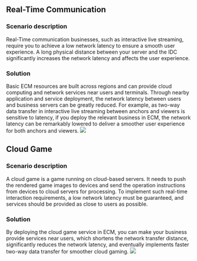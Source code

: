 ## Real-Time Communication

### Scenario description
Real-Time communication businesses, such as interactive live streaming, require you to achieve a low network latency to ensure a smooth user experience. A long physical distance between your server and the IDC significantly increases the network latency and affects the user experience.

### Solution
Basic ECM resources are built across regions and can provide cloud computing and network services near users and terminals. Through nearby application and service deployment, the network latency between users and business servers can be greatly reduced. For example, as two-way data transfer in interactive live streaming between anchors and viewers is sensitive to latency, if you deploy the relevant business in ECM, the network latency can be remarkably lowered to deliver a smoother user experience for both anchors and viewers.
![](https://qcloudimg.tencent-cloud.cn/raw/d2c4af7efe4c35394e90dcbd4395374e.png)

## Cloud Game

### Scenario description
A cloud game is a game running on cloud-based servers. It needs to push the rendered game images to devices and send the operation instructions from devices to cloud servers for processing. To implement such real-time interaction requirements, a low network latency must be guaranteed, and services should be provided as close to users as possible.

### Solution
By deploying the cloud game service in ECM, you can make your business provide services near users, which shortens the network transfer distance, significantly reduces the network latency, and eventually implements faster two-way data transfer for smoother cloud gaming.
![](https://qcloudimg.tencent-cloud.cn/raw/6bf889832f194bb3d3c2e5a130d31d09.png)

